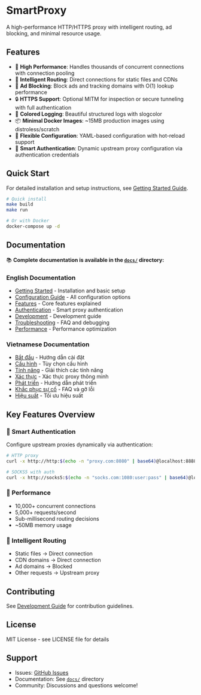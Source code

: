 # SmartProxy

A high-performance HTTP/HTTPS proxy with intelligent routing, ad blocking, and minimal resource usage.

## Features

- 🚀 **High Performance**: Handles thousands of concurrent connections with connection pooling
- 🎯 **Intelligent Routing**: Direct connections for static files and CDNs
- 🚫 **Ad Blocking**: Block ads and tracking domains with O(1) lookup performance
- 🔒 **HTTPS Support**: Optional MITM for inspection or secure tunneling with full authentication
- 🌈 **Colored Logging**: Beautiful structured logs with slogcolor
- 📦 **Minimal Docker Images**: ~15MB production images using distroless/scratch
- 🔧 **Flexible Configuration**: YAML-based configuration with hot-reload support
- 🔐 **Smart Authentication**: Dynamic upstream proxy configuration via authentication credentials

## Quick Start

For detailed installation and setup instructions, see [Getting Started Guide](docs/en/getting-started.md).

```bash
# Quick install
make build
make run

# Or with Docker
docker-compose up -d
```

## Documentation

📚 **Complete documentation is available in the [`docs/`](docs/) directory:**

### English Documentation
- [Getting Started](docs/en/getting-started.md) - Installation and basic setup
- [Configuration Guide](docs/en/configuration.md) - All configuration options
- [Features](docs/en/features.md) - Core features explained
- [Authentication](docs/en/authentication.md) - Smart proxy authentication
- [Development](docs/en/development.md) - Development guide
- [Troubleshooting](docs/en/troubleshooting.md) - FAQ and debugging
- [Performance](docs/en/performance.md) - Performance optimization

### Vietnamese Documentation
- [Bắt đầu](docs/vi/getting-started_vi.md) - Hướng dẫn cài đặt
- [Cấu hình](docs/vi/configuration_vi.md) - Tùy chọn cấu hình
- [Tính năng](docs/vi/features_vi.md) - Giải thích các tính năng
- [Xác thực](docs/vi/authentication_vi.md) - Xác thực proxy thông minh
- [Phát triển](docs/vi/development_vi.md) - Hướng dẫn phát triển
- [Khắc phục sự cố](docs/vi/troubleshooting_vi.md) - FAQ và gỡ lỗi
- [Hiệu suất](docs/vi/performance_vi.md) - Tối ưu hiệu suất

## Key Features Overview

### 🔐 Smart Authentication
Configure upstream proxies dynamically via authentication:
```bash
# HTTP proxy
curl -x http://http:$(echo -n "proxy.com:8080" | base64)@localhost:8888 http://ipinfo.io

# SOCKS5 with auth
curl -x http://socks5:$(echo -n "socks.com:1080:user:pass" | base64)@localhost:8888 http://ipinfo.io
```

### 🚀 Performance
- 10,000+ concurrent connections
- 5,000+ requests/second
- Sub-millisecond routing decisions
- ~50MB memory usage

### 🎯 Intelligent Routing
- Static files → Direct connection
- CDN domains → Direct connection  
- Ad domains → Blocked
- Other requests → Upstream proxy

## Contributing

See [Development Guide](docs/en/development.md) for contribution guidelines.

## License

MIT License - see LICENSE file for details

## Support

- Issues: [GitHub Issues](https://github.com/hothuongtin/smartproxy/issues)
- Documentation: See [`docs/`](docs/) directory
- Community: Discussions and questions welcome!